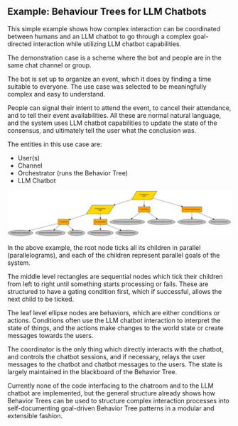 ## Example: Behaviour Trees for LLM Chatbots

This simple example shows how complex interaction can be coordinated between humans and an LLM chatbot to go through a complex goal-directed interaction while utilizing LLM chatbot capabilities.

The demonstration case is a scheme where the bot and people are in the same chat channel or group.

The bot is set up to organize an event, which it does by finding a time suitable to everyone. The use case was selected to be meaningfully complex and easy to understand.

People can signal their intent to attend the event, to cancel their attendance, and to tell their event availabilities.
All these are normal natural language, and the system uses LLM chatbot capabilities to update the state of the consensus, and ultimately tell the user what the conclusion was.

The entities in this use case are:
- User(s)
- Channel
- Orchestrator (runs the Behavior Tree)
- LLM Chatbot

![](eventplanner.png)

In the above example, the root node ticks all its children in parallel (parallelograms), and each of the children represent parallel goals of the system.

The middle level rectangles are sequential nodes which tick their children from left to right until something starts processing or fails. These are structured to have a gating condition first, which if successful, allows the next child to be ticked.

The leaf level ellipse nodes are behaviors, which are either conditions or actions. Conditions often use the LLM chatbot interaction to interpret the state of things, and the actions make changes to the world state or create messages towards the users.

The coordinator is the only thing which directly interacts with the chatbot, and controls the chatbot sessions, and if necessary, relays the user messages to the chatbot and chatbot messages to the users. The state is largely maintained in the blackboard of the Behavior Tree.

Currently none of the code interfacing to the chatroom and to the LLM chatbot are implemented, but the general structure already shows how Behavior Trees can be used to structure complex interaction processes into self-documenting goal-driven Behavior Tree patterns in a modular and extensible fashion.
